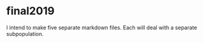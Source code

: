 # final2019
I intend to make five separate markdown files. Each will deal with a separate subpopulation. 
